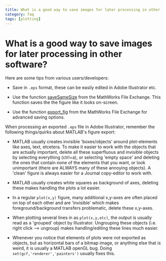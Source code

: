 ```yaml
---
title: What is a good way to save images for later processing in other software?
category: faq
tags: [plotting]
---
```


# What is a good way to save images for later processing in other software?

Here are some tips from various users/developers:

- Save in `.eps` format, these can be easily edited in Adobe Illustrator etc.

- Use the function [saveSameSize](http://www.mathworks.com/matlabcentral/fileexchange/17868-savesamesize) from the MathWorks File Exchange. This function saves the the figure like it looks on-screen.

- Use the function [export_fig](http://www.mathworks.com/matlabcentral/fileexchange/23629-exportfig) from the MathWorks File Exchange for advanced saving options.

When processing an exported `.eps` file in Adobe Illustrator, remember the following things/quirks about MATLAB's figure export:

- MATLAB usually creates invisible 'boxes/objects' around plot-elements like axes, text, etcetera. To make it easier to work with the objects that are actually important, delete all these superfluous and invisible objects by selecting everything (ctrl+a), or selecting 'empty space' and deleting the ones that contain none of the elements that you want, or look unimportant (there are ALWAYS many of these annoying objects). A 'clean' figure is always easier for a Journal copy-editor to work with.

- MATLAB usually creates white squares as background of axes, deleting these makes handling the plots a lot easier.

- In a regular `plot(x,y)` figure, many additional x,y-axes are often placed on top of each other and are 'invisible' which makes foreground/background transfers problematic, delete these x,y-axes.

- When plotting several lines in as `plot(x,y,etc)`, the output is usually read as a 'grouped' object by Illustrator. Ungrouping these objects (i.e. right click --> ungroup) makes handling/editing these lines much easier.

- Whenever you notice that elements of plots were not exported as objects, but as horizontal bars of a bitmap image, or anything else that is weird, it is usually a MATLAB openGL bug. Doing `set(gcf,'renderer','painters')` usually fixes this.
